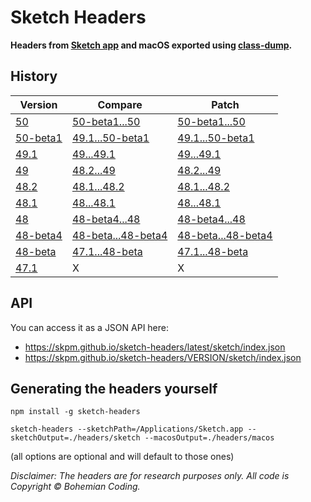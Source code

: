 # Sketch Headers

**Headers from [Sketch app](http://www.sketchapp.com) and macOS exported using [class-dump](http://stevenygard.com/projects/class-dump/).**

## History

| Version        | Compare           | Patch  |
| -------------- | ----------------- | ------ |
| [50](https://github.com/skpm/sketch-headers/tree/50) | [50-beta1...50](https://github.com/skpm/sketch-headers/compare/50-beta1...50) | [50-beta1...50](https://github.com/skpm/sketch-headers/compare/50-beta1...50.diff) |
| [50-beta1](https://github.com/skpm/sketch-headers/tree/50-beta1) | [49.1...50-beta1](https://github.com/skpm/sketch-headers/compare/49.1...50-beta1) | [49.1...50-beta1](https://github.com/skpm/sketch-headers/compare/49.1...50-beta1.diff) |
| [49.1](https://github.com/skpm/sketch-headers/tree/49.1) | [49...49.1](https://github.com/skpm/sketch-headers/compare/49...49.1) | [49...49.1](https://github.com/skpm/sketch-headers/compare/49...49.1.diff) |
| [49](https://github.com/skpm/sketch-headers/tree/49) | [48.2...49](https://github.com/skpm/sketch-headers/compare/48.2...49) | [48.2...49](https://github.com/skpm/sketch-headers/compare/48.2...49.diff) |
| [48.2](https://github.com/skpm/sketch-headers/tree/48.2) | [48.1...48.2](https://github.com/skpm/sketch-headers/compare/48.1...48.2) | [48.1...48.2](https://github.com/skpm/sketch-headers/compare/48.1...48.2.diff) |
| [48.1](https://github.com/skpm/sketch-headers/tree/48.1) | [48...48.1](https://github.com/skpm/sketch-headers/compare/48...48.1) | [48...48.1](https://github.com/skpm/sketch-headers/compare/48...48.1.diff) |
| [48](https://github.com/skpm/sketch-headers/tree/48) | [48-beta4...48](https://github.com/skpm/sketch-headers/compare/48-beta4...48) | [48-beta4...48](https://github.com/skpm/sketch-headers/compare/48-beta4...48.diff) |
| [48-beta4](https://github.com/skpm/sketch-headers/tree/48-beta4) | [48-beta...48-beta4](https://github.com/skpm/sketch-headers/compare/48-beta...48-beta4) | [48-beta...48-beta4](https://github.com/skpm/sketch-headers/compare/48-beta...48-beta4.diff) |
| [48-beta](https://github.com/skpm/sketch-headers/tree/48-beta) | [47.1...48-beta](https://github.com/skpm/sketch-headers/compare/47.1...48-beta) | [47.1...48-beta](https://github.com/skpm/sketch-headers/compare/47.1...48-beta.diff) |
| [47.1](https://github.com/skpm/sketch-headers/tree/47.1) | X | X |

## API

You can access it as a JSON API here:

- https://skpm.github.io/sketch-headers/latest/sketch/index.json
- https://skpm.github.io/sketch-headers/VERSION/sketch/index.json

## Generating the headers yourself

```
npm install -g sketch-headers

sketch-headers --sketchPath=/Applications/Sketch.app --sketchOutput=./headers/sketch --macosOutput=./headers/macos
```

(all options are optional and will default to those ones)

*Disclaimer: The headers are for research purposes only. All code is Copyright © Bohemian Coding.*
